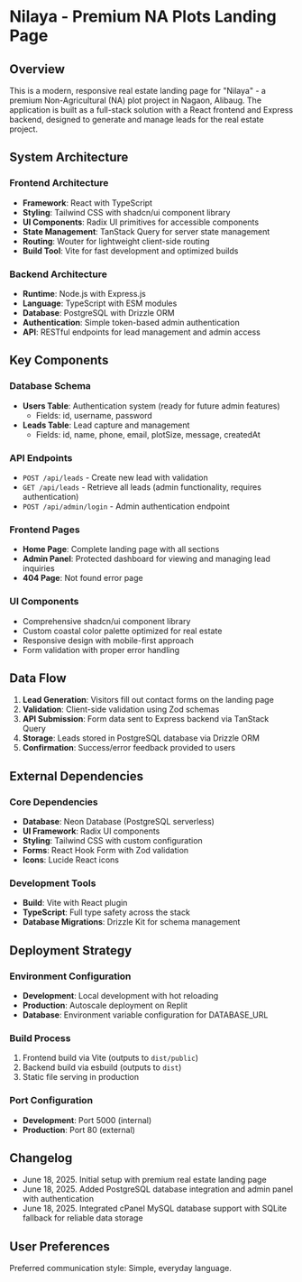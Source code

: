 # Nilaya - Premium NA Plots Landing Page

## Overview

This is a modern, responsive real estate landing page for "Nilaya" - a premium Non-Agricultural (NA) plot project in Nagaon, Alibaug. The application is built as a full-stack solution with a React frontend and Express backend, designed to generate and manage leads for the real estate project.

## System Architecture

### Frontend Architecture
- **Framework**: React with TypeScript
- **Styling**: Tailwind CSS with shadcn/ui component library
- **UI Components**: Radix UI primitives for accessible components
- **State Management**: TanStack Query for server state management
- **Routing**: Wouter for lightweight client-side routing
- **Build Tool**: Vite for fast development and optimized builds

### Backend Architecture
- **Runtime**: Node.js with Express.js
- **Language**: TypeScript with ESM modules
- **Database**: PostgreSQL with Drizzle ORM
- **Authentication**: Simple token-based admin authentication
- **API**: RESTful endpoints for lead management and admin access

## Key Components

### Database Schema
- **Users Table**: Authentication system (ready for future admin features)
  - Fields: id, username, password
- **Leads Table**: Lead capture and management
  - Fields: id, name, phone, email, plotSize, message, createdAt

### API Endpoints
- `POST /api/leads` - Create new lead with validation
- `GET /api/leads` - Retrieve all leads (admin functionality, requires authentication)
- `POST /api/admin/login` - Admin authentication endpoint

### Frontend Pages
- **Home Page**: Complete landing page with all sections
- **Admin Panel**: Protected dashboard for viewing and managing lead inquiries
- **404 Page**: Not found error page

### UI Components
- Comprehensive shadcn/ui component library
- Custom coastal color palette optimized for real estate
- Responsive design with mobile-first approach
- Form validation with proper error handling

## Data Flow

1. **Lead Generation**: Visitors fill out contact forms on the landing page
2. **Validation**: Client-side validation using Zod schemas
3. **API Submission**: Form data sent to Express backend via TanStack Query
4. **Storage**: Leads stored in PostgreSQL database via Drizzle ORM
5. **Confirmation**: Success/error feedback provided to users

## External Dependencies

### Core Dependencies
- **Database**: Neon Database (PostgreSQL serverless)
- **UI Framework**: Radix UI components
- **Styling**: Tailwind CSS with custom configuration
- **Forms**: React Hook Form with Zod validation
- **Icons**: Lucide React icons

### Development Tools
- **Build**: Vite with React plugin
- **TypeScript**: Full type safety across the stack
- **Database Migrations**: Drizzle Kit for schema management

## Deployment Strategy

### Environment Configuration
- **Development**: Local development with hot reloading
- **Production**: Autoscale deployment on Replit
- **Database**: Environment variable configuration for DATABASE_URL

### Build Process
1. Frontend build via Vite (outputs to `dist/public`)
2. Backend build via esbuild (outputs to `dist`)
3. Static file serving in production

### Port Configuration
- **Development**: Port 5000 (internal)
- **Production**: Port 80 (external)

## Changelog

- June 18, 2025. Initial setup with premium real estate landing page
- June 18, 2025. Added PostgreSQL database integration and admin panel with authentication
- June 18, 2025. Integrated cPanel MySQL database support with SQLite fallback for reliable data storage

## User Preferences

Preferred communication style: Simple, everyday language.